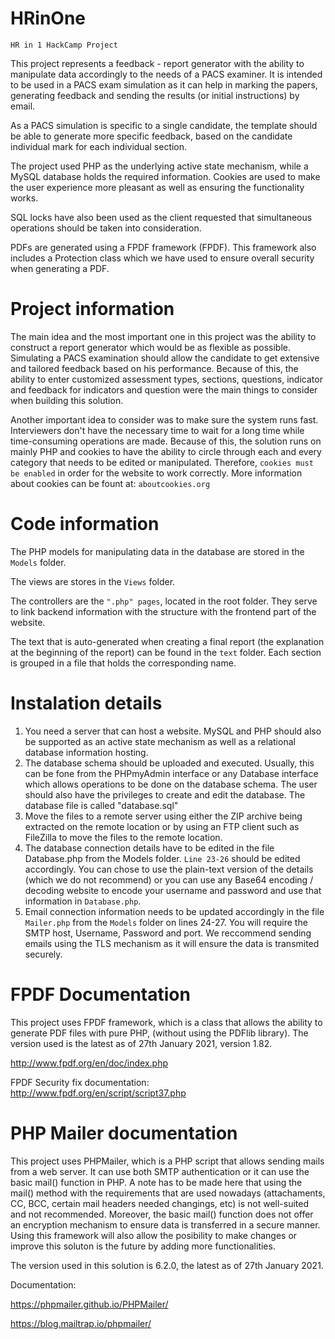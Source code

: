 # HRinOne
```HR in 1 HackCamp Project```

This project represents a feedback - report generator with the ability to manipulate data accordingly
to the needs of a PACS examiner. It is intended to be used in a PACS exam simulation as it can help in 
marking the papers, generating feedback and sending the results (or initial instructions) by email.

As a PACS simulation is specific to a single candidate, the template should be able to generate more specific feedback, 
based on the candidate individual mark for each individual section.

The project used PHP as the underlying active state mechanism, while a MySQL database holds the required information. 
Cookies are used to make the user experience more pleasant as well as ensuring the functionality works.

SQL locks have also been used as the client requested that simultaneous operations should be taken into consideration.

PDFs are generated using a FPDF framework (FPDF). 
This framework also includes a Protection class which we have used to ensure overall security when generating a PDF.

# Project information
The main idea and the most important one in this project was the ability to construct a report generator 
which would be as flexible as possible.
Simulating a PACS examination should allow the candidate to get extensive and tailored feedback based on his performance.
Because of this, the ability to enter customized assessment types, sections, questions, indicator and feedback for indicators and question were the main
things to consider when building this solution.

Another important idea to consider was to make sure the system runs fast. Interviewers don't have the necessary time
to wait for a long time while time-consuming operations are made. 
Because of this, the solution runs on mainly PHP and cookies to
have the ability to circle through each and every category that needs to be edited or manipulated. 
Therefore, ```cookies must be enabled``` in order for the website to work correctly.
More information about cookies can be fount at: ```aboutcookies.org```

# Code information
The PHP models for manipulating data in the database are stored in the ```Models``` folder.

The views are stores in the ```Views``` folder.

The controllers are the ```".php" pages```, located in the root folder.
They serve to link backend information with the structure with the frontend part of the website.

The text that is auto-generated when creating a final report (the explanation at the beginning of the report) can be found
in the ```text``` folder. Each section is grouped in a file that holds the corresponding name.

# Instalation details
1. You need a server that can host a website. MySQL and PHP should also be supported as an active state mechanism 
   as well as a relational database information hosting.
2. The database schema should be uploaded and executed. 
   Usually, this can be fone from the PHPmyAdmin interface or any Database interface which allows operations to be done
   on the database schema. The user should also have the privileges to create and edit the database. 
   The database file is called "database.sql"
3. Move the files to a remote server using either the ZIP archive being extracted on the remote location 
   or by using an FTP client such as FileZilla to move the files to the remote location.
4. The database connection details have to be edited in the file Database.php from the Models folder. 
   ```Line 23-26``` should be edited accordingly. You can chose to use the plain-text version of the details 
   (which we do not recommend) or you can use any Base64 encoding / decoding website to encode your username and password
   and use that information in ```Database.php```.
5. Email connection information needs to be updated accordingly in the file ```Mailer.php``` from the ```Models``` folder
   on lines 24-27. You will require the SMTP host, Username, Password and port. We reccommend sending emails
   using the TLS mechanism as it will ensure the data is transmited securely.
   
# FPDF Documentation
This project uses FPDF framework, which is a class that allows the ability to generate PDF files with pure PHP, 
(without using the PDFlib library). The version used is the latest as of 27th January 2021, version 1.82.

http://www.fpdf.org/en/doc/index.php

FPDF Security fix documentation: http://www.fpdf.org/en/script/script37.php

# PHP Mailer documentation
This project uses PHPMailer, which is a PHP script that allows sending mails from a web server. It can use both
SMTP authentication or it can use the basic mail() function in PHP. A note has to be made here that using the mail()
method with the requirements that are used nowadays (attachaments, CC, BCC, certain mail headers needed changings, etc) is 
not well-suited and not recommended. Moreover, the basic mail() function does not offer an encryption mechanism to
ensure data is transferred in a secure manner. Using this framework will also allow the posibility to make changes
or improve this soluton is the future by adding more functionalities. 

The version used in this solution is 6.2.0, the latest as of 27th January 2021.

Documentation:


https://phpmailer.github.io/PHPMailer/

https://blog.mailtrap.io/phpmailer/
